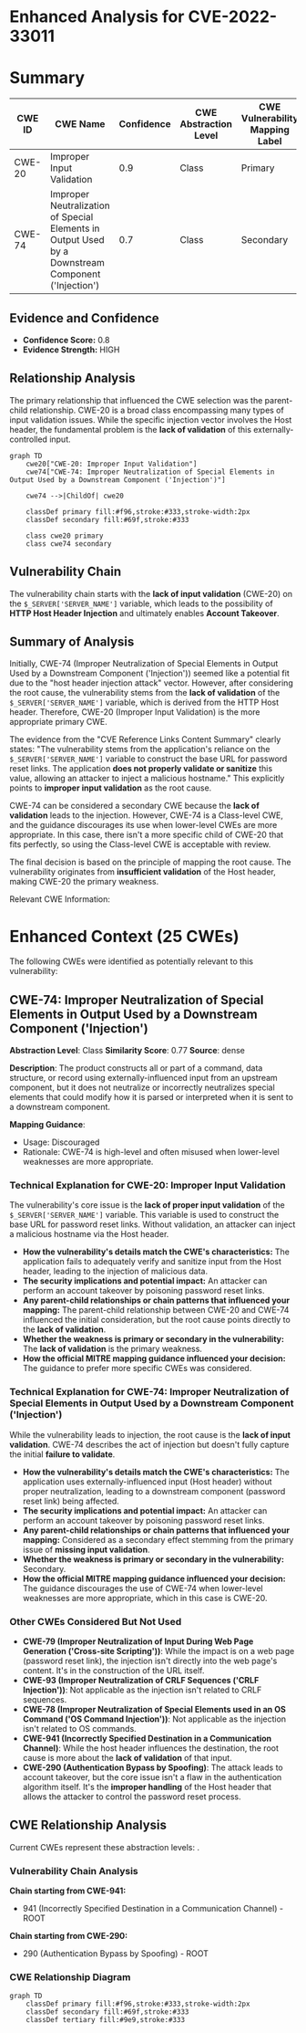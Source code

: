 # Enhanced Analysis for CVE-2022-33011

# Summary
| CWE ID | CWE Name | Confidence | CWE Abstraction Level | CWE Vulnerability Mapping Label | CWE-Vulnerability Mapping Notes |
|---|---|---|---|---|---|
| CWE-20 | Improper Input Validation | 0.9 | Class | Primary | Allowed-with-Review |
| CWE-74 | Improper Neutralization of Special Elements in Output Used by a Downstream Component ('Injection') | 0.7 | Class | Secondary | Discouraged |

## Evidence and Confidence

*   **Confidence Score:** 0.8
*   **Evidence Strength:** HIGH

## Relationship Analysis
The primary relationship that influenced the CWE selection was the parent-child relationship. CWE-20 is a broad class encompassing many types of input validation issues. While the specific injection vector involves the Host header, the fundamental problem is the **lack of validation** of this externally-controlled input.

```mermaid
graph TD
    cwe20["CWE-20: Improper Input Validation"]
    cwe74["CWE-74: Improper Neutralization of Special Elements in Output Used by a Downstream Component ('Injection')"]
    
    cwe74 -->|ChildOf| cwe20
    
    classDef primary fill:#f96,stroke:#333,stroke-width:2px
    classDef secondary fill:#69f,stroke:#333
    
    class cwe20 primary
    class cwe74 secondary
```

## Vulnerability Chain
The vulnerability chain starts with the **lack of input validation** (CWE-20) on the `$_SERVER['SERVER_NAME']` variable, which leads to the possibility of **HTTP Host Header Injection** and ultimately enables **Account Takeover**.

## Summary of Analysis
Initially, CWE-74 (Improper Neutralization of Special Elements in Output Used by a Downstream Component ('Injection')) seemed like a potential fit due to the "host header injection attack" vector. However, after considering the root cause, the vulnerability stems from the **lack of validation** of the `$_SERVER['SERVER_NAME']` variable, which is derived from the HTTP Host header. Therefore, CWE-20 (Improper Input Validation) is the more appropriate primary CWE.

The evidence from the "CVE Reference Links Content Summary" clearly states: "The vulnerability stems from the application's reliance on the `$_SERVER['SERVER_NAME']` variable to construct the base URL for password reset links. The application **does not properly validate or sanitize** this value, allowing an attacker to inject a malicious hostname." This explicitly points to **improper input validation** as the root cause.

CWE-74 can be considered a secondary CWE because the **lack of validation** leads to the injection. However, CWE-74 is a Class-level CWE, and the guidance discourages its use when lower-level CWEs are more appropriate. In this case, there isn't a more specific child of CWE-20 that fits perfectly, so using the Class-level CWE is acceptable with review.

The final decision is based on the principle of mapping the root cause. The vulnerability originates from **insufficient validation** of the Host header, making CWE-20 the primary weakness.

Relevant CWE Information:

# Enhanced Context (25 CWEs)
The following CWEs were identified as potentially relevant to this vulnerability:

## CWE-74: Improper Neutralization of Special Elements in Output Used by a Downstream Component ('Injection')
**Abstraction Level**: Class
**Similarity Score**: 0.77
**Source**: dense

**Description**:
The product constructs all or part of a command, data structure, or record using externally-influenced input from an upstream component, but it does not neutralize or incorrectly neutralizes special elements that could modify how it is parsed or interpreted when it is sent to a downstream component.

**Mapping Guidance**:
- Usage: Discouraged
- Rationale: CWE-74 is high-level and often misused when lower-level weaknesses are more appropriate.

### Technical Explanation for CWE-20: Improper Input Validation
The vulnerability's core issue is the **lack of proper input validation** of the `$_SERVER['SERVER_NAME']` variable. This variable is used to construct the base URL for password reset links. Without validation, an attacker can inject a malicious hostname via the Host header.

*   **How the vulnerability's details match the CWE's characteristics:** The application fails to adequately verify and sanitize input from the Host header, leading to the injection of malicious data.
*   **The security implications and potential impact:** An attacker can perform an account takeover by poisoning password reset links.
*   **Any parent-child relationships or chain patterns that influenced your mapping:** The parent-child relationship between CWE-20 and CWE-74 influenced the initial consideration, but the root cause points directly to the **lack of validation**.
*   **Whether the weakness is primary or secondary in the vulnerability:** The **lack of validation** is the primary weakness.
*   **How the official MITRE mapping guidance influenced your decision:** The guidance to prefer more specific CWEs was considered.

### Technical Explanation for CWE-74: Improper Neutralization of Special Elements in Output Used by a Downstream Component ('Injection')
While the vulnerability leads to injection, the root cause is the **lack of input validation**. CWE-74 describes the act of injection but doesn't fully capture the initial **failure to validate**.

*   **How the vulnerability's details match the CWE's characteristics:** The application uses externally-influenced input (Host header) without proper neutralization, leading to a downstream component (password reset link) being affected.
*   **The security implications and potential impact:** An attacker can perform an account takeover by poisoning password reset links.
*   **Any parent-child relationships or chain patterns that influenced your mapping:** Considered as a secondary effect stemming from the primary issue of **missing input validation**.
*   **Whether the weakness is primary or secondary in the vulnerability:** Secondary.
*   **How the official MITRE mapping guidance influenced your decision:** The guidance discourages the use of CWE-74 when lower-level weaknesses are more appropriate, which in this case is CWE-20.

### Other CWEs Considered But Not Used
*   **CWE-79 (Improper Neutralization of Input During Web Page Generation ('Cross-site Scripting'))**: While the impact is on a web page (password reset link), the injection isn't directly into the web page's content. It's in the construction of the URL itself.
*   **CWE-93 (Improper Neutralization of CRLF Sequences ('CRLF Injection'))**: Not applicable as the injection isn't related to CRLF sequences.
*   **CWE-78 (Improper Neutralization of Special Elements used in an OS Command ('OS Command Injection'))**: Not applicable as the injection isn't related to OS commands.
*   **CWE-941 (Incorrectly Specified Destination in a Communication Channel)**: While the host header influences the destination, the root cause is more about the **lack of validation** of that input.
*   **CWE-290 (Authentication Bypass by Spoofing)**: The attack leads to account takeover, but the core issue isn't a flaw in the authentication algorithm itself. It's the **improper handling** of the Host header that allows the attacker to control the password reset process.


## CWE Relationship Analysis

Current CWEs represent these abstraction levels: .


### Vulnerability Chain Analysis

**Chain starting from CWE-941:**
- 941 (Incorrectly Specified Destination in a Communication Channel) - ROOT


**Chain starting from CWE-290:**
- 290 (Authentication Bypass by Spoofing) - ROOT



### CWE Relationship Diagram

```mermaid
graph TD
    classDef primary fill:#f96,stroke:#333,stroke-width:2px
    classDef secondary fill:#69f,stroke:#333
    classDef tertiary fill:#9e9,stroke:#333
```